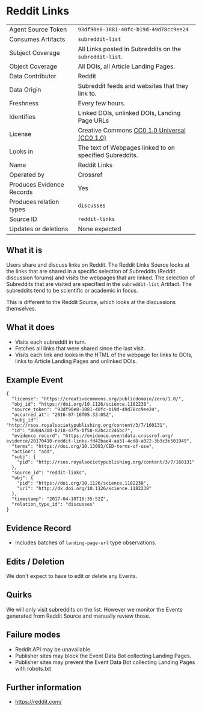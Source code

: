 # Reddit Links

| | |
|---------------------------|-|
| Agent Source Token        | `93df90e8-1881-40fc-b19d-49d78cc9ee24` |
| Consumes Artifacts        | `subreddit-list` |
| Subject Coverage          | All Links posted in Subreddits on the `subreddit-list`. |
| Object Coverage           | All DOIs, all Article Landing Pages. |
| Data Contributor          | Reddit |
| Data Origin               | Subreddit feeds and websites that they link to. |
| Freshness                 | Every few hours. |
| Identifies                | Linked DOIs, unlinked DOIs, Landing Page URLs |
| License                   | Creative Commons [CC0 1.0 Universal (CC0 1.0)](https://creativecommons.org/publicdomain/zero/1.0/) |
| Looks in                  | The text of Webpages linked to on specified Subreddits. |
| Name                      | Reddit Links |
| Operated by               | Crossref |
| Produces Evidence Records | Yes |
| Produces relation types   | `discusses` |
| Source ID                 | `reddit-links` |
| Updates or deletions      | None expected |

## What it is

Users share and discuss links on Reddit. The Reddit Links Source looks at the links that are shared in a specific selection of Subreddits (Reddit discussion forums) and visits the webpages that are linked. The selection of Subreddits that are visited are specified in the `subreddit-list` Artifact. The subreddits tend to be scientific or academic in focus.

This is different to the Reddit Source, which looks at the discussions themselves.

## What it does

 - Visits each subreddit in turn.
 - Fetches all links that were shared since the last visit.
 - Visits each link and looks in the HTML of the webpage for links to DOIs, links to Article Landing Pages and unlinked DOIs.

## Example Event


    {
      "license": "https://creativecommons.org/publicdomain/zero/1.0/",
      "obj_id": "https://doi.org/10.1126/science.1182238",
      "source_token": "93df90e8-1881-40fc-b19d-49d78cc9ee24",
      "occurred_at": "2016-07-16T05:33:05Z",
      "subj_id": "http://rsos.royalsocietypublishing.org/content/3/7/160131",
      "id": "0004a308-b218-47f5-bf58-82bc2c245bc7",
      "evidence_record": "https://evidence.eventdata.crossref.org/  evidence/20170410-reddit-links-fd42bae4-aa51-4cd8-a022-3b3c3e501949",
      "terms": "https://doi.org/10.13003/CED-terms-of-use",
      "action": "add",
      "subj": {
        "pid": "http://rsos.royalsocietypublishing.org/content/3/7/160131"
      },
      "source_id": "reddit-links",
      "obj": {
        "pid": "https://doi.org/10.1126/science.1182238",
        "url": "http://dx.doi.org/10.1126/science.1182238"
      },
      "timestamp": "2017-04-10T16:35:52Z",
      "relation_type_id": "discusses"
    }

## Evidence Record

 - Includes batches of `landing-page-url` type observations.

## Edits / Deletion

We don't expect to have to edit or delete any Events.

## Quirks

We will only visit subreddits on the list. However we monitor the Events generated from Reddit Source and manually review those. 

## Failure modes

 - Reddit API may be unavailable.
 - Publisher sites may block the Event Data Bot collecting Landing Pages.
 - Publisher sites may prevent the Event Data Bot collecting Landing Pages with robots.txt


## Further information

 - https://reddit.com/

